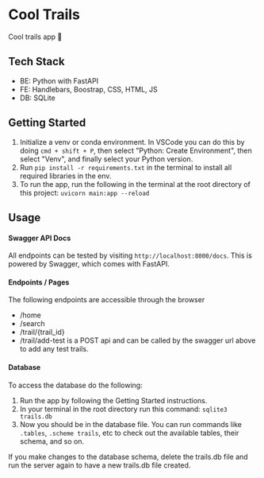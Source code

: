 # Cool Trails
Cool trails app 🎉

## Tech Stack
- BE: Python with FastAPI
- FE: Handlebars, Boostrap, CSS, HTML, JS
- DB: SQLite

## Getting Started
1. Initialize a venv or conda environment. In VSCode you can do this by doing ```cmd + shift + P```, then select "Python: Create Environment", then select "Venv", and finally select your Python version.
2. Run ```pip install -r requirements.txt``` in the terminal to install all required libraries in the env.
3. To run the app, run the following in the terminal at the root directory of this project: ```uvicorn main:app --reload```

## Usage

#### Swagger API Docs
All endpoints can be tested by visiting ```http://localhost:8000/docs```. This is powered by Swagger, which comes with FastAPI.

#### Endpoints / Pages
The following endpoints are accessible through the browser
- /home
- /search
- /trail/{trail_id}
- /trail/add-test is a POST api and can be called by the swagger url above to add any test trails.

#### Database
To access the database do the following:
1. Run the app by following the Getting Started instructions.
2. In your terminal in the root directory run this command: ```sqlite3 trails.db```
3. Now you should be in the database file. You can run commands like ```.tables```, ```.scheme trails```, etc to check out the available tables, their schema, and so on.

If you make changes to the database schema, delete the trails.db file and run the server again to have a new trails.db file created.